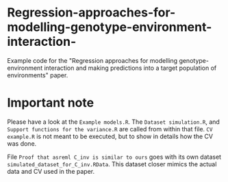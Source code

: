 # Regression-approaches-for-modelling-genotype-environment-interaction-
Example code for the "Regression approaches for modelling genotype-environment interaction and making predictions into a target population of environments" paper.

# Important note
Please have a look at the `Example models.R`. The `Dataset simulation.R`, and `Support functions for the variance.R` are called from within that file.
`CV example.R` is not meant to be executed, but to show in details how the CV was done.

File `Proof that asreml C_inv is similar to ours` goes with its own dataset `simulated_dataset_for_C_inv.RData`. This dataset closer mimics the actual data and CV used in the paper.

